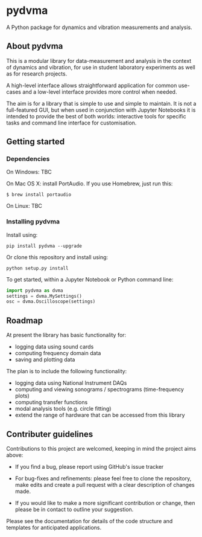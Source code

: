 # pydvma

A Python package for dynamics and vibration measurements and analysis.


## About pydvma

This is a modular library for data-measurement and analysis in the context of dynamics and vibration, for use in student laboratory experiments as well as for research projects.

A high-level interface allows straightforward application for common use-cases and a low-level interface provides more control when needed.

The aim is for a library that is simple to use and simple to maintain. It is not a full-featured GUI, but when used in conjunction with Jupyter Notebooks it is intended to provide the best of both worlds: interactive tools for specific tasks and command line interface for customisation.


## Getting started

### Dependencies

On Windows: TBC

On Mac OS X: install PortAudio. If you use Homebrew, just run this:
```shell
$ brew install portaudio
```

On Linux: TBC

### Installing pydvma

Install using:
```
pip install pydvma --upgrade
```

Or clone this repository and install using:

```
python setup.py install
```

To get started, within a Jupyter Notebook or Python command line:

```python
import pydvma as dvma
settings = dvma.MySettings()
osc = dvma.Oscilloscope(settings)
```

## Roadmap

At present the library has basic functionality for:

- logging data using sound cards
- computing frequency domain data
- saving and plotting data

The plan is to include the following functionality:

- logging data using National Instrument DAQs
- computing and viewing sonograms / spectrograms (time-frequency plots)
- computing transfer functions
- modal analysis tools (e.g. circle fitting)
- extend the range of hardware that can be accessed from this library


## Contributer guidelines

Contributions to this project are welcomed, keeping in mind the project aims above:

- If you find a bug, please report using GitHub's issue tracker

- For bug-fixes and refinements: please feel free to clone the repository, make edits and create a pull request with a clear description of changes made.

- If you would like to make a more significant contribution or change, then please be in contact to outline your suggestion.

Please see the documentation for details of the code structure and templates for anticipated applications.
